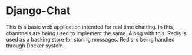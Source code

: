 # Django-Chat

This is a basic web application intended for real time chatting. In this, channnels are being used to implement the same. Along with this, Redis
is used as a backing store for storing messages. Redis is being handled through Docker system.


